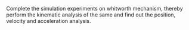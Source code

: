 Complete the simulation experiments on whitworth mechanism, thereby perform the kinematic analysis of the same and find out the position, velocity and acceleration analysis.





